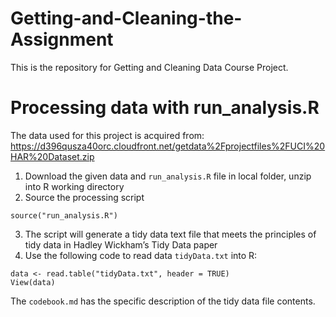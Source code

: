 # Getting-and-Cleaning-the-Assignment
This is the repository for Getting and Cleaning Data Course Project.
# Processing data with run_analysis.R
The data used for this project is acquired from: https://d396qusza40orc.cloudfront.net/getdata%2Fprojectfiles%2FUCI%20HAR%20Dataset.zip

1. Download the given data and `run_analysis.R` file in local folder, unzip into R working directory
2. Source the processing script 
```{r}
source("run_analysis.R")
```
3. The script will generate a tidy data text file that meets the principles of tidy data in Hadley Wickham’s Tidy Data paper
4. Use the following code to read data `tidyData.txt` into R: 
```{r}
data <- read.table("tidyData.txt", header = TRUE) 
View(data)
```
The `codebook.md` has the specific description of the tidy data file contents.
